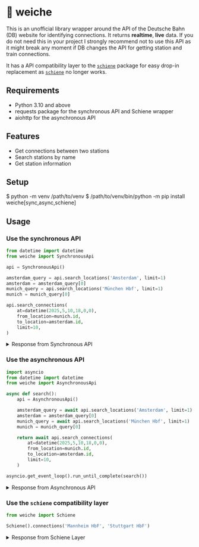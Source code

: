 # 🚆 weiche

This is an unofficial library wrapper around the API of the
Deutsche Bahn (DB) website for identifying connections.
It returns **realtime**, **live** data.
If you do not need this in your project I strongly recommend
not to use this API as it might break any moment if DB changes
the API for getting station and train connections.

It has a API compatibility layer to the
[`schiene`](https://pypi.org/project/schiene/) package for
easy drop-in replacement as
[`schiene`](https://pypi.org/project/schiene/) no longer
works.

## Requirements

- Python 3.10 and above
- requests package for the synchronous API and Schiene wrapper
- aiohttp for the asynchronous API

## Features

- Get connections between two stations
- Search stations by name
- Get station information

## Setup

$ python -m venv /path/to/venv
$ /path/to/venv/bin/python -m pip install weiche[sync,async,schiene]

## Usage

### Use the synchronous API

```python
from datetime import datetime
from weiche import SynchronousApi

api = SynchronousApi()

amsterdam_query = api.search_locations('Amsterdam', limit=1)
amsterdam = amsterdam_query[0]
munich_query = api.search_locations('München Hbf', limit=1)
munich = munich_query[0]

api.search_connections(
    at=datetime(2025,5,10,18,0,0),
    from_location=munich.id,
    to_location=amsterdam.id,
    limit=10,
)
```

<details>
<summary>Response from Synchronous API</summary>

The return format is an object which can also be found in the [objects.py](./src/weiche/objects.py) file.

Look for the `Connection` class and see the API definition there.

</details>

### Use the asynchronous API

```python
import asyncio
from datetime import datetime
from weiche import AsynchronousApi

async def search():
    api = AsynchronousApi()

    amsterdam_query = await api.search_locations('Amsterdam', limit=1)
    amsterdam = amsterdam_query[0]
    munich_query = await api.search_locations('München Hbf', limit=1)
    munich = munich_query[0]

    return await api.search_connections(
        at=datetime(2025,5,10,18,0,0),
        from_location=munich.id,
        to_location=amsterdam.id,
        limit=10,
    )

asyncio.get_event_loop().run_until_complete(search())
```

<details>
<summary>Response from Asynchronous API</summary>

The return format is an object which can also be found in the [objects.py](./src/weiche/objects.py) file.

Look for the `Connection` class and see the API definition there.

</details>

### Use the `schiene` compatibility layer

```python
from weiche import Schiene

Schiene().connections('Mannheim HbF', 'Stuttgart HbF')
```

<details>
<summary>Response from Schiene Layer</summary>

```python
[{'arrival': '15:47',
  'canceled': False,
  'departure': '14:30',
  'details': '',
  'price': 55.0,
  'products': ['ICE'],
  'time': '01:16',
  'transfers': 0,
  'ontime': True,
  'delay': None},
 {'arrival': '16:21',
  'canceled': False,
  'departure': '14:38',
  'details': '',
  'price': 50.99,
  'products': ['SBAHN', 'ICE'],
  'time': '01:42',
  'transfers': 1,
  'ontime': True,
  'delay': None},
 {'arrival': '16:25',
  'canceled': False,
  'departure': '14:46',
  'details': '',
  'price': 50.99,
  'products': ['ICE', 'REGIONAL'],
  'time': '01:23',
  'transfers': 1,
  'ontime': True,
  'delay': None},
 {'arrival': '16:45',
  'canceled': False,
  'departure': '15:31',
  'details': '',
  'price': 55.0,
  'products': ['ICE'],
  'time': '01:14',
  'transfers': 0,
  'ontime': True,
  'delay': None},
 {'arrival': '17:27',
  'canceled': False,
  'departure': '15:34',
  'details': '',
  'price': 55.0,
  'products': ['ICE', 'REGIONAL'],
  'time': '01:53',
  'transfers': 1,
  'ontime': True,
  'delay': None},
 {'arrival': '17:15',
  'canceled': False,
  'departure': '15:35',
  'details': '',
  'price': 21.8,
  'products': ['REGIONAL', 'REGIONAL'],
  'time': '01:40',
  'transfers': 1,
  'ontime': True,
  'delay': None},
 {'arrival': '17:44',
  'canceled': False,
  'departure': '15:35',
  'details': '',
  'price': 21.8,
  'products': ['REGIONAL', 'REGIONAL'],
  'time': '02:09',
  'transfers': 1,
  'ontime': True,
  'delay': None},
 {'arrival': '17:33',
  'canceled': False,
  'departure': '15:36',
  'details': '',
  'price': 24.99,
  'products': ['SBAHN', 'ICE'],
  'time': '02:06',
  'transfers': 1,
  'ontime': False,
  'delay': {'delay_departure': 0, 'delay_arrival': 9}},
 {'arrival': '18:20',
  'canceled': False,
  'departure': '16:38',
  'details': '',
  'price': 47.99,
  'products': ['SBAHN', 'ICE'],
  'time': '01:42',
  'transfers': 1,
  'ontime': True,
  'delay': None},
 {'arrival': '18:24',
  'canceled': False,
  'departure': '16:46',
  'details': '',
  'price': 50.99,
  'products': ['ICE', 'REGIONAL'],
  'time': '01:38',
  'transfers': 1,
  'ontime': True,
  'delay': None}]
```

</details>
